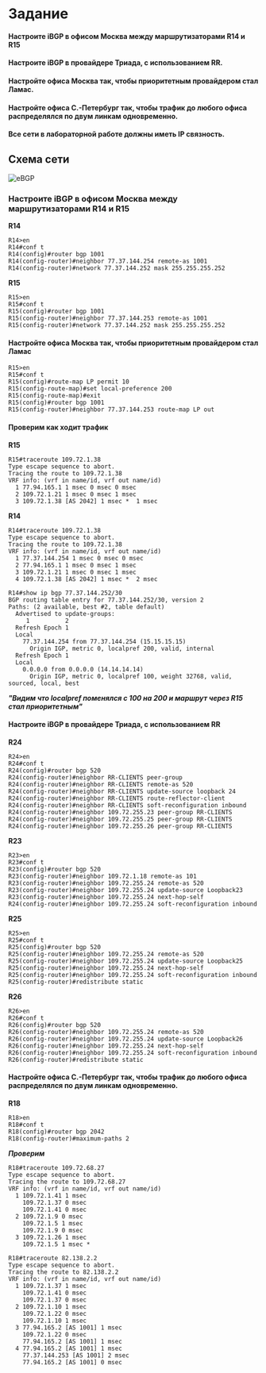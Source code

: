 # Задание

#### Настроите iBGP в офисом Москва между маршрутизаторами R14 и R15
#### Настроите iBGP в провайдере Триада, с использованием RR.
#### Настройте офиса Москва так, чтобы приоритетным провайдером стал Ламас.
#### Настройте офиса С.-Петербург так, чтобы трафик до любого офиса распределялся по двум линкам одновременно.
#### Все сети в лабораторной работе должны иметь IP связность.

## Схема сети

![eBGP](https://user-images.githubusercontent.com/112701413/206730008-42eb3ac3-a97a-4c56-908a-99039386a45f.jpg)


### Настроите iBGP в офисом Москва между маршрутизаторами R14 и R15

**R14**
```
R14>en
R14#conf t
R14(config)#router bgp 1001
R14(config-router)#neighbor 77.37.144.254 remote-as 1001
R14(config-router)#network 77.37.144.252 mask 255.255.255.252
````
**R15**
```
R15>en
R15#conf t
R15(config)#router bgp 1001
R15(config-router)#neighbor 77.37.144.253 remote-as 1001
R15(config-router)#network 77.37.144.252 mask 255.255.255.252
```
#### Настройте офиса Москва так, чтобы приоритетным провайдером стал Ламас
```
R15>en
R15#conf t
R15(config)#route-map LP permit 10
R15(config-route-map)#set local-preference 200
R15(config-route-map)#exit
R15(config)#router bgp 1001
R15(config-router)#neighbor 77.37.144.253 route-map LP out
```
#### **Проверим как ходит трафик**
**R15**
```
R15#traceroute 109.72.1.38           
Type escape sequence to abort.
Tracing the route to 109.72.1.38
VRF info: (vrf in name/id, vrf out name/id)
  1 77.94.165.1 1 msec 0 msec 0 msec
  2 109.72.1.21 1 msec 0 msec 1 msec
  3 109.72.1.38 [AS 2042] 1 msec *  1 msec
```
**R14**
```
R14#traceroute 109.72.1.38
Type escape sequence to abort.
Tracing the route to 109.72.1.38
VRF info: (vrf in name/id, vrf out name/id)
  1 77.37.144.254 1 msec 0 msec 0 msec
  2 77.94.165.1 1 msec 0 msec 1 msec
  3 109.72.1.21 1 msec 0 msec 1 msec
  4 109.72.1.38 [AS 2042] 1 msec *  2 msec
```
```
R14#show ip bgp 77.37.144.252/30
BGP routing table entry for 77.37.144.252/30, version 2
Paths: (2 available, best #2, table default)
  Advertised to update-groups:
     1          2         
  Refresh Epoch 1
  Local
    77.37.144.254 from 77.37.144.254 (15.15.15.15)
      Origin IGP, metric 0, localpref 200, valid, internal
  Refresh Epoch 1
  Local
    0.0.0.0 from 0.0.0.0 (14.14.14.14)
      Origin IGP, metric 0, localpref 100, weight 32768, valid, sourced, local, best
```
***"Видим что localpref поменялся с 100 на 200 и маршрут через R15 стал приоритетным"***

#### Настроите iBGP в провайдере Триада, с использованием RR
**R24**
```
R24>en
R24#conf t
R24(config)#router bgp 520
R24(config-router)#neighbor RR-CLIENTS peer-group
R24(config-router)#neighbor RR-CLIENTS remote-as 520
R24(config-router)#neighbor RR-CLIENTS update-source loopback 24
R24(config-router)#neighbor RR-CLIENTS route-reflector-client
R24(config-router)#neighbor RR-CLIENTS soft-reconfiguration inbound
R24(config-router)#neighbor 109.72.255.23 peer-group RR-CLIENTS
R24(config-router)#neighbor 109.72.255.25 peer-group RR-CLIENTS
R24(config-router)#neighbor 109.72.255.26 peer-group RR-CLIENTS
```
**R23**
```
R23>en
R23#conf t
R23(config)#router bgp 520
R23(config-router)#neighbor 109.72.1.18 remote-as 101
R23(config-router)#neighbor 109.72.255.24 remote-as 520
R23(config-router)#neighbor 109.72.255.24 update-source Loopback23
R23(config-router)#neighbor 109.72.255.24 next-hop-self
R24(config-router)#neighbor 109.72.255.24 soft-reconfiguration inbound
```
**R25**
```
R25>en
R25#conf t
R25(config)#router bgp 520
R25(config-router)#neighbor 109.72.255.24 remote-as 520
R25(config-router)#neighbor 109.72.255.24 update-source Loopback25
R25(config-router)#neighbor 109.72.255.24 next-hop-self
R25(config-router)#neighbor 109.72.255.24 soft-reconfiguration inbound
R25(config-router)#redistribute static
```
**R26**
```
R26>en
R26#conf t
R26(config)#router bgp 520
R26(config-router)#neighbor 109.72.255.24 remote-as 520
R26(config-router)#neighbor 109.72.255.24 update-source Loopback26
R26(config-router)#neighbor 109.72.255.24 next-hop-self
R26(config-router)#neighbor 109.72.255.24 soft-reconfiguration inbound
R26(config-router)#redistribute static
```
#### Настройте офиса С.-Петербург так, чтобы трафик до любого офиса распределялся по двум линкам одновременно.
**R18**
```
R18>en
R18#conf t
R18(config)#router bgp 2042
R18(config-router)#maximum-paths 2
```
***Проверим***
```
R18#traceroute 109.72.68.27
Type escape sequence to abort.
Tracing the route to 109.72.68.27
VRF info: (vrf in name/id, vrf out name/id)
  1 109.72.1.41 1 msec
    109.72.1.37 0 msec
    109.72.1.41 0 msec
  2 109.72.1.9 0 msec
    109.72.1.5 1 msec
    109.72.1.9 0 msec
  3 109.72.1.26 1 msec
    109.72.1.5 1 msec *
```
```
R18#traceroute 82.138.2.2
Type escape sequence to abort.
Tracing the route to 82.138.2.2
VRF info: (vrf in name/id, vrf out name/id)
  1 109.72.1.37 1 msec
    109.72.1.41 0 msec
    109.72.1.37 0 msec
  2 109.72.1.10 1 msec
    109.72.1.22 0 msec
    109.72.1.10 1 msec
  3 77.94.165.2 [AS 1001] 1 msec
    109.72.1.22 0 msec
    77.94.165.2 [AS 1001] 1 msec
  4 77.94.165.2 [AS 1001] 1 msec
    77.37.144.253 [AS 1001] 2 msec
    77.94.165.2 [AS 1001] 0 msec
```
